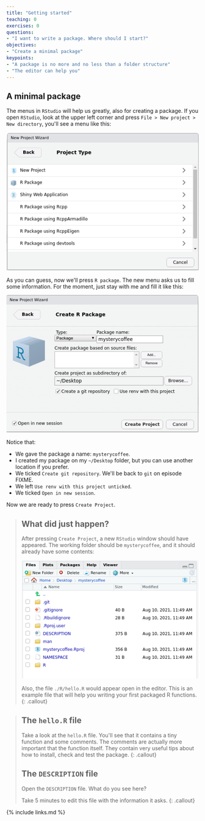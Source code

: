 ```yaml
---
title: "Getting started"
teaching: 0
exercises: 0
questions:
- "I want to write a package. Where should I start?"
objectives:
- "Create a minimal package"
keypoints:
- "A package is no more and no less than a folder structure"
- "The editor can help you"
---
```


## A minimal package

The menus in `RStudio` will help us greatly, also for creating a package.
If you open `RStudio`, look at the upper left corner and press `File > New project > New directory`, you'll see a menu like this:

![New project menu](../fig/new-project.png)

As you can guess, now we'll press `R package`.
The new menu asks us to fill some information.
For the moment, just stay with me and fill it like this:

![New project menu](../fig/create-package.png)

Notice that:

- We gave the package a name: `mysterycoffee`.
- I created my package on my `~/Desktop` folder, but you can use another location if you prefer.
- We ticked `Create git repository`. We'll be back to `git` on episode FIXME.
- We left `Use renv with this project unticked`.
- We ticked `Open in new session`.

Now we are ready to press `Create Project`.

> ## What did just happen?
> After pressing `Create Project`, a new `RStudio` window should have appeared.
> The working folder should be `mysterycoffee`, and it should already have some contents:
> 
> ![New project menu](../fig/contents.png)
>
> Also, the file `./R/hello.R` would appear open in the editor.
> This is an example file that will help you writing your first packaged R functions.
{: .callout}

> ## The `hello.R` file
> Take a look at the `hello.R` file.
> You'll see that it contains a tiny function and some comments.
> The comments are actually more important that the function itself.
> They contain very useful tips about how to install, check and test the package.
{: .callout}
> ## The `DESCRIPTION` file
> Open the `DESCRIPTION` file.
> What do you see here?
>
> Take 5 minutes to edit this file with the information it asks.
{: .callout}

{% include links.md %}

